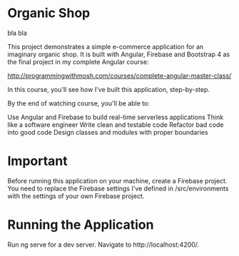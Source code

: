 # Organic Shop

bla bla

This project demonstrates a simple e-commerce application for an imaginary organic shop. It is built with Angular, Firebase and Bootstrap 4 as the final project in my complete Angular course:

http://programmingwithmosh.com/courses/complete-angular-master-class/

In this course, you'll see how I've built this application, step-by-step.

By the end of watching course, you'll be able to:

Use Angular and Firebase to build real-time serverless applications
Think like a software engineer
Write clean and testable code
Refactor bad code into good code
Design classes and modules with proper boundaries

# Important
Before running this application on your machine, create a Firebase project. You need to replace the Firebase settings I've defined in /src/environments with the settings of your own Firebase project.

# Running the Application
Run ng serve for a dev server. Navigate to http://localhost:4200/.
